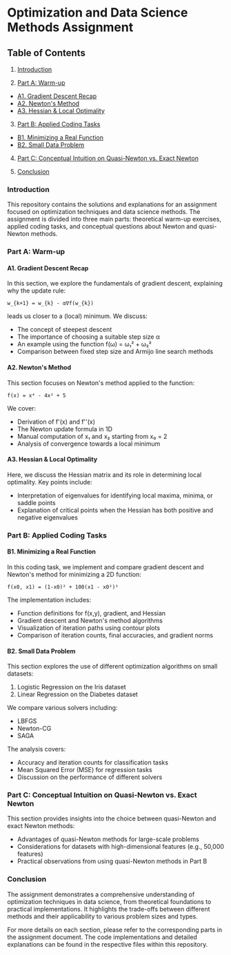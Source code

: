 # Optimization and Data Science Methods Assignment
## Table of Contents <br>

1. [Introduction](https://github.com/VedantJoshi-2024/ODSM_Assignment/new/main?filename=README.md#introduction)

2. [Part A: Warm-up](https://github.com/VedantJoshi-2024/ODSM_Assignment/new/main?filename=README.md#part-a-warm-up)

- [A1. Gradient Descent Recap](https://github.com/VedantJoshi-2024/ODSM_Assignment/new/main?filename=README.md#a1-gradient-descent-recap)
- [A2. Newton's Method](https://github.com/VedantJoshi-2024/ODSM_Assignment/new/main?filename=README.md#a2-newtons-method)
- [A3. Hessian & Local Optimality](https://github.com/VedantJoshi-2024/ODSM_Assignment/new/main?filename=README.md#a3-hessian--local-optimality)

3. [Part B: Applied Coding Tasks](https://github.com/VedantJoshi-2024/ODSM_Assignment/new/main?filename=README.md#part-b-applied-coding-tasks)

- [B1. Minimizing a Real Function](https://github.com/VedantJoshi-2024/ODSM_Assignment/new/main?filename=README.md#b1-minimizing-a-real-function)
- [B2. Small Data Problem](https://github.com/VedantJoshi-2024/ODSM_Assignment/new/main?filename=README.md#b2-small-data-problem)

4. [Part C: Conceptual Intuition on Quasi-Newton vs. Exact Newton](https://github.com/VedantJoshi-2024/ODSM_Assignment/new/main?filename=README.md#part-c-conceptual-intuition-on-quasi-newton-vs-exact-newton)

5. [Conclusion](https://github.com/VedantJoshi-2024/ODSM_Assignment/new/main?filename=README.md#conclusion)

### Introduction
This repository contains the solutions and explanations for an assignment focused on optimization techniques and data science methods. The assignment is divided into three main parts: theoretical warm-up exercises, applied coding tasks, and conceptual questions about Newton and quasi-Newton methods.

### Part A: Warm-up
#### A1. Gradient Descent Recap
In this section, we explore the fundamentals of gradient descent, explaining why the update rule:

```{text}
w_{k+1} = w_{k} - α∇f(w_{k})
```
leads us closer to a (local) minimum. We discuss:<br>
- The concept of steepest descent
- The importance of choosing a suitable step size α
- An example using the function f(ω) = ω₁² + ω₂²
- Comparison between fixed step size and Armijo line search methods

#### A2. Newton's Method
This section focuses on Newton's method applied to the function:

```{text}
f(x) = x⁴ - 4x² + 5
```
We cover:<br>
- Derivation of f'(x) and f''(x)
- The Newton update formula in 1D
- Manual computation of x₁ and x₂ starting from x₀ = 2
- Analysis of convergence towards a local minimum

#### A3. Hessian & Local Optimality
Here, we discuss the Hessian matrix and its role in determining local optimality. Key points include:
- Interpretation of eigenvalues for identifying local maxima, minima, or saddle points
- Explanation of critical points when the Hessian has both positive and negative eigenvalues

### Part B: Applied Coding Tasks
#### B1. Minimizing a Real Function

In this coding task, we implement and compare gradient descent and Newton's method for minimizing a 2D function:

```{python}
f(x0, x1) = (1-x0)² + 100(x1 - x0²)²
```
The implementation includes:
- Function definitions for f(x,y), gradient, and Hessian
- Gradient descent and Newton's method algorithms
- Visualization of iteration paths using contour plots
- Comparison of iteration counts, final accuracies, and gradient norms

#### B2. Small Data Problem

This section explores the use of different optimization algorithms on small datasets:

1. Logistic Regression on the Iris dataset
2. Linear Regression on the Diabetes dataset

We compare various solvers including:
- LBFGS
- Newton-CG
- SAGA

The analysis covers:
- Accuracy and iteration counts for classification tasks
- Mean Squared Error (MSE) for regression tasks
- Discussion on the performance of different solvers

### Part C: Conceptual Intuition on Quasi-Newton vs. Exact Newton

This section provides insights into the choice between quasi-Newton and exact Newton methods:

- Advantages of quasi-Newton methods for large-scale problems
- Considerations for datasets with high-dimensional features (e.g., 50,000 features)
- Practical observations from using quasi-Newton methods in Part B

### Conclusion
The assignment demonstrates a comprehensive understanding of optimization techniques in data science, from theoretical foundations to practical implementations. It highlights the trade-offs between different methods and their applicability to various problem sizes and types.

For more details on each section, please refer to the corresponding parts in the assignment document. The code implementations and detailed explanations can be found in the respective files within this repository.
